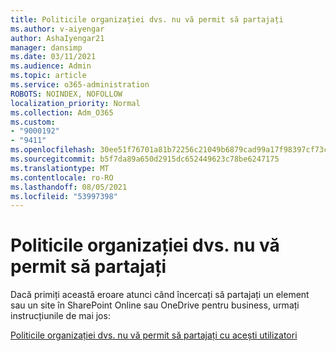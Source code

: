 ```yaml
---
title: Politicile organizației dvs. nu vă permit să partajați
ms.author: v-aiyengar
author: AshaIyengar21
manager: dansimp
ms.date: 03/11/2021
ms.audience: Admin
ms.topic: article
ms.service: o365-administration
ROBOTS: NOINDEX, NOFOLLOW
localization_priority: Normal
ms.collection: Adm_O365
ms.custom:
- "9000192"
- "9411"
ms.openlocfilehash: 30ee51f76701a81b72256c21049b6879cad99a17f98397cf73c8ce85d910867f
ms.sourcegitcommit: b5f7da89a650d2915dc652449623c78be6247175
ms.translationtype: MT
ms.contentlocale: ro-RO
ms.lasthandoff: 08/05/2021
ms.locfileid: "53997398"
---
```

# <a name="your-organizations-policies-do-not-allow-you-to-share"></a>Politicile organizației dvs. nu vă permit să partajați

Dacă primiți această eroare atunci când încercați să partajați un element sau un site în SharePoint Online sau OneDrive pentru business, urmați instrucțiunile de mai jos:
 
[Politicile organizației dvs. nu vă permit să partajați cu acești utilizatori](https://docs.microsoft.com/sharepoint/troubleshoot/sharing-and-permissions/organization-policies-do-not-allow-you-to-share-with-users-error)